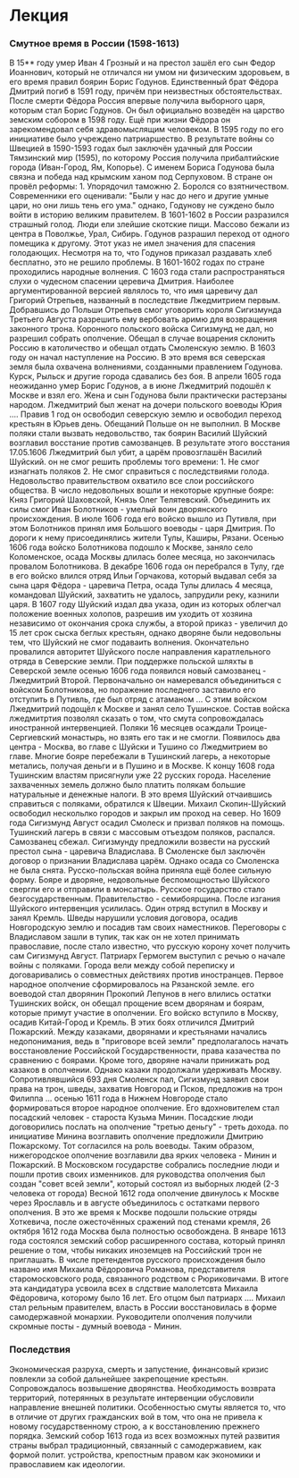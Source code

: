 # Лекция
### Смутное время в России (1598-1613)
В 15** году умер Иван 4 Грозный и на престол зашёл его сын Федор Иоаннович, который не отличался ни умом ни физическим здоровьем, в его время правил боярин Борис Годунов. Единственный брат Фёдора Дмитрий погиб в 1591 году, причём при неизвестных обстоятельствах. После смерти Фёдора Россия впервые получила выборного царя, которым стал Борис Годунов. Он был официально возведён на царство земским собором в 1598 году. Ещё при жизни Фёдора он зарекомендовал себя здравомыслящим человеком. В 1595 году по его инициативе было учреждено патриаршество. В результате войны со Швецией в 1590-1593 годах был заключён удачный для России Тямзинский мир (1595), по которому Россия получила прибалтийские города (Иван-Город, Ям, Копорье). С именем Бориса Годунова была связна и победа над крымским ханом под Серпуховом. В стране он провёл реформы: 1. Упорядочил таможню 2. Боролся со взятничеством. Современники его оценивали: "Были у нас до него и другие умные цари, но они лишь тень его ума." однако, Годунову не суждено было войти в историю великим правителем. В 1601-1602 в России разразился страшный голод. Люди ели злейшие скотские пищи. Массово бежали из центра в Поволжье, Урал, Сибирь. Годунов разрашил переход от одного помещика к другому. Этот указ не имел значения для спасения голодающих. Несмотря на то, что Годунов приказал раздавать хлеб бесплатно, это не решило проблемы.
В 1601-1602 годах по стране проходились народные волнения. С 1603 года стали распространяться слухи о чудесном спасении церевича Дмитрия. Наиболее аргументированной версией являлось то, что имя царевичу дал Григорий Отрепьев, названный в последствие Лжедмитрием первым. Добравшись до Польши Отрепьев смог уговорить короля Сигизмунда Третьего Августа разрешить ему вербовать аримю для возвращения законного трона. Коронного польского войска Сигизмунд не дал, но разрешил собрать ополчение. Обещал в случае воцарения склонить Россию в католичество и обещал отдать Смоленскую землю. В 1603 году он начал наступление на Россию. В это время вся северская земля была охвачена волнениями, созданными правлением Годунова. Курск, Рыльск и другие города сдавались без боя. В апрели 1605 года неожиданно умер Борис Годунов, а в июне Лжедмитрий подошёл к Москве и взял его. Жена и сын Годунова были практически растерзаны народом. Лжедмитрий был женат на дочери польского воеводы Юрия .... Правив 1 год он освободил северскую землю и освободил переход крестьян в Юрьев день. Обещаний Польше он не выполнил. 
В Москве поляки стали вызвать недовольство, так боярин Василий Шуйский возглавил восстание против самозванцев. В результате этого восстания 17.05.1606 Лжедмитрий был убит, а царём провозглашён Василий Шуйский. он не смог решить проблемы того времени: 1. Не смог изнагнать поляков 2. Не смог справиться с последствиями голода. Недовольство правительством охватило все слои российского общества. В число недовольных вошли и некоторые крупные бояре: Княз Григорий Шаховской, Князь Олег Телятевский. Объединить их силы смог Иван Болотников - умелый воин дворянского происхождения. В июле 1606 года его войско вышло из Путивля, при этом Болотников принял имя Большого воеводы - царя Дмитрия. По дороги к нему присоединялись жители Тулы, Каширы, Рязани. Осенью 1606 года войско Болотникова подошло к Москве, заняло село Коломенское, осада Москвы длилась более месяца, но закончилась провалом Болотникова. В декабре 1606 года он перебрался в Тулу, где в его войско влился отряд Ильи Горчакова, который выдавал себя за сына царя Фёдора - царевича Петра, осада Тулы длилась 4 месяца, командовал Шуйский, захватить не удалось, запрудили реку, казнили царя.
В 1607 году Шуйский издал два указа, один из которых облегчал положение военных холопов, разрешив им уходить от хозяина независимо от окончания срока службы, а второй приказ - увеличил до 15 лет срок сыска беглых крестьян, однако дворяне были недовольны тем, что Шуйский не смог подаваить волнения. Окончательно провалился авторитет Шуйского после направления каратлельного отряда в Северские земли. При поддержке польской шляхты в Северской земле осенью 1606 года появился новый самозванец - Лжедмитрий Второй. Первоначально он намеревался объединиться с войском Болотникова, но поражение последнего заставило его отступить в Путивль, где был отряд с атаманом ... С этим войском Лжедмитрий подощёл к Москве и занял село Тушинское. Состав войска лжедмитртия позволял сказать о том, что смута сопровождалась иностранной интервенцией. Поляки 16 месяцев осаждали Троице-Сергиевский монастырь, но взять его так и не смогли. Появилось два центра - Москва, во главе с Шуйски и Тушино со Лжедмитрием во главе. Многие бояре перебежали в Тушинский лагерь, а некоторые метались, получая деньги и в Пушино и в Москве. 
К концу 1608 года Тушинским властям присягнули уже 22 русских города. Население захваченных земель должно было платить полякам большие натуральные и денежные налоги. В это время Шуйский отчаившись справиться с поляками, обратился к Швеции. Михаил Скопин-Шуйский освободил нескольлко городов и закрыл им проход на север. Но 1609 года Сигизмунд Август осадил Смолеск и призвал поляков на помощь. Тушинский лагерь в связи с массовым отъездом поляков, распался. Самозванец сбежал. Сигизмунду предложили возвести на русский престол сына - царевича Владислава. В Смоленске был заключён договор о признании Владислава царём. Однако осада со Смоленска не была снята. Русско-польская война приняла ещё более сильную форму. Бояре и дворяне, недовольные беспомощностью Шуйского свергли его и отправили в монсатырь. Русское государство стало безгосударственным. Правительство - семибоярщина. После изгания Шуйского интервенция усилилась. Один отряд вступил в Москву и занял Кремль. Шведы нарушили условия договора, осадив Новгородскую землю и посадив там своих наместников. Переговоры с Владиславом зашли в тупик, так как он не хотел принимать православие, после стало известно, что русскую корону хочет получить сам Сигизмунд Август. Патриарх Гермогем выступил с речью о начале войны с поляками. Города вели между собой переписку и договаривались о совместных действиях против иностранцев. Первое народное ополчение сформировалось на Рязанской земле. его воеводой стал дворянин Прокопий Лепунов в него влились остатки Тушинских войск, он обещал прощение всем дворянам и боярам, которые примут участие в ополчении. Его войско вступило в Москву, осадив Китай-Город и Кремль. В этих боях отличился Дмитрий Пожарский. Между казаками, дворянами и крестьянами начались недопонимания, ведь в "приговоре всей земли" предполагалось начать восстановление Российской Государственности, права казачества по сравнению с боярами. Кроме того, дворяне начали принижать род казаков в ополчении. Однако казаки продолжали удерживать Москву. Сопротивлявшийся 693 дня Смоленск пал, Сигизмунд заявил свои права на трон, шведы, захватив Новгород и Псков, предложив на трон Филиппа ... осенью 1611 года в Нижнем Новгороде стало формироваться второе народное ополчение. Его вдохновителем стал посадский человек - староста Кузьма Минин. Посадские люди договорились послать на ополчение "третью деньгу" - треть дохода. по инициативе Минина возглавить ополчение предложили Дмитрию Пожарскому. Тот согласился на роль воеводы. Таким образом, нижегородское ополчение возглавили два ярких человека - Минин и Пожарский. В Московском государстве собрались последние люди и пошли против своих изменников. для руководства ополчения был создан "совет всей земли", который состоял из выборных людей (2-3 человека от города) Весной 1612 года ополчение двинулось к Москве через Ярославль и в августе объединилось с остатками первого ополчения. В это же время к Москве подошли польские отряды Хоткевича, после ожесточённых сражений под стенами кремля, 26 октября 1612 года Москва была полностью освобождена. В январе 1613 года состоялся земский собор расширенного состава, который принял решение о том, чтобы никаких иноземцев на Российский трон не приглашать. В числе претендентов русского происхождения было названо имя Михаила Фёдоровича Романова, представителя старомосковского рода, связанного родством с Рюриковичами. В итоге эта кандидатура усвоила всех в слдствие малолетсвта Михаила Фёдоровича, которому было 16 лет. Его отцом был патриарх .... Михаил стал рельным правителем, власть в России восстановилась в форме самодержавной монархии. Руководители ополчения получили скромные посты - думный воевода - Минин. 
### Последствия
Экономическая разруха, смерть и запустение, финансовый кризис повлекли за собой дальнейшее закрепощение крестьян. Сопровождалось возвышение дворянства.
Необходимость возврата территорий, потерянных в результате интервенции обусловили направление внешней политики. Особенностью смуты является то, что в отличие от других гражданских вой в том, что она не привела к новому государственному строю, а к восстановлению прежнего порядка. Земский собор 1613 года из всех возможных путей развития страны выбрал традиционный, связанный с самодержавием, как формой полит. устройства, крепостным правом как экономики и православием как идеологии.
